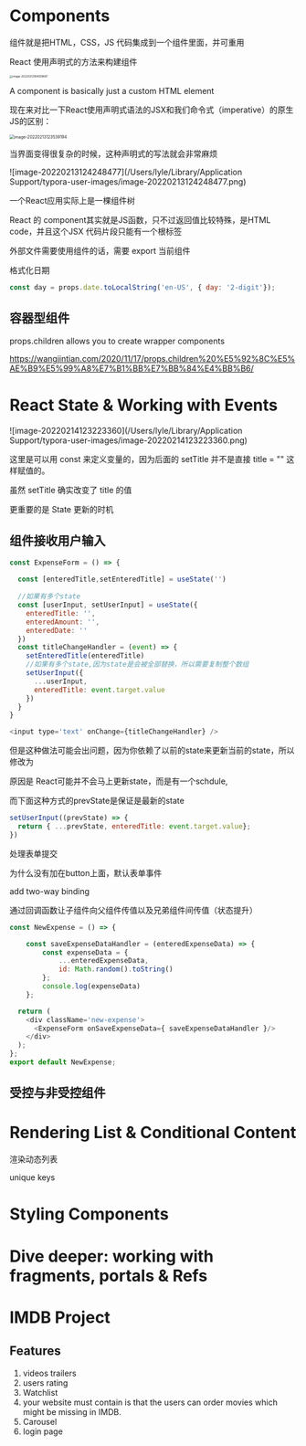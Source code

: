 # Components

组件就是把HTML，CSS，JS 代码集成到一个组件里面，并可重用

React 使用声明式的方法来构建组件

<img src="/Users/lyle/Library/Application Support/typora-user-images/image-20220212184009687.png" alt="image-20220212184009687" style="zoom: 33%;" />

A component is basically just a custom HTML element

现在来对比一下React使用声明式语法的JSX和我们命令式（imperative）的原生JS的区别：

<img src="/Users/lyle/Library/Application Support/typora-user-images/image-20220213123539194.png" alt="image-20220213123539194" style="zoom: 50%;" />

当界面变得很复杂的时候，这种声明式的写法就会非常麻烦

![image-20220213124248477](/Users/lyle/Library/Application Support/typora-user-images/image-20220213124248477.png)

一个React应用实际上是一棵组件树



React 的 component其实就是JS函数，只不过返回值比较特殊，是HTML code，并且这个JSX 代码片段只能有一个根标签

外部文件需要使用组件的话，需要 export 当前组件

格式化日期

```js
const day = props.date.toLocalString('en-US', { day: '2-digit'});
```


## 容器型组件

props.children allows you to create wrapper components

https://wangjintian.com/2020/11/17/props.children%20%E5%92%8C%E5%AE%B9%E5%99%A8%E7%B1%BB%E7%BB%84%E4%BB%B6/



# React State & Working with Events

![image-20220214123223360](/Users/lyle/Library/Application Support/typora-user-images/image-20220214123223360.png)



这里是可以用 const 来定义变量的，因为后面的 setTitle 并不是直接 title =  ""   这样赋值的。

虽然 setTitle 确实改变了 title 的值

更重要的是 State 更新的时机





## 组件接收用户输入

```js
const ExpenseForm = () => {
  
  const [enteredTitle,setEnteredTitle] = useState('')
  
  //如果有多个state
  const [userInput, setUserInput] = useState({
    enteredTitle: '',
    enteredAmount: '',
    enteredDate: ''
  })
  const titleChangeHandler = (event) => {
    setEnteredTitle(enteredTitle)
    //如果有多个state,因为state是会被全部替换，所以需要复制整个数组
    setUserInput({
      ...userInput,
      enteredTitle: event.target.value
    })
  }
}

<input type='text' onChange={titleChangeHandler} />
```

但是这种做法可能会出问题，因为你依赖了以前的state来更新当前的state，所以修改为

原因是 React可能并不会马上更新state，而是有一个schdule,

而下面这种方式的prevState是保证是最新的state

```js
setUserInput((prevState) => {
  return { ...prevState, enteredTitle: event.target.value};
})
```



处理表单提交

为什么没有加在button上面，默认表单事件



add two-way binding









通过回调函数让子组件向父组件传值以及兄弟组件间传值（状态提升）

```js
const NewExpense = () => {

    const saveExpenseDataHandler = (enteredExpenseData) => {
        const expenseData = {
            ...enteredExpenseData,
            id: Math.random().toString()
        };
        console.log(expenseData)
    };

  return (
    <div className='new-expense'>
      <ExpenseForm onSaveExpenseData={ saveExpenseDataHandler }/>
    </div>
  );
};
export default NewExpense;

```



## 受控与非受控组件





# Rendering List & Conditional Content

渲染动态列表



unique keys







# Styling Components







# Dive deeper: working with fragments, portals & Refs



























# IMDB Project

## Features

1. videos trailers
2. users rating 
3. Watchlist
4. your website must contain is that the users can order movies which might be missing in IMDB. 
5. Carousel
6. login page